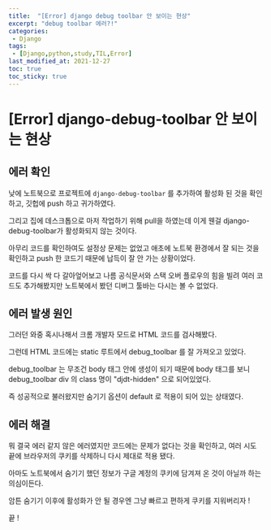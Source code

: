 ```yaml
---
title:  "[Error] django debug toolbar 안 보이는 현상"
excerpt: "debug toolbar 에러?!"
categories:
 - Django
tags:
 - [Django,python,study,TIL,Error]
last_modified_at: 2021-12-27
toc: true
toc_sticky: true
---
```


# [Error] django-debug-toolbar 안 보이는 현상



## 에러 확인



낮에 노트북으로 프로젝트에 `django-debug-toolbar` 를 추가하여 활성화 된 것을 확인하고, 깃헙에 push 하고 귀가하였다.



그리고 집에 데스크톱으로 마저 작업하기 위해 pull을 하였는데 이게 웬걸 django-debug-toolbar가 활성화되지 않는 것이다.



아무리 코드를 확인하여도 설정상 문제는 없었고 애초에 노트북 환경에서 잘 되는 것을 확인하고 push 한 코드기 때문에 납득이 잘 안 가는 상황이었다.



코드를 다시 싹 다 갈아엎어보고 나름 공식문서와 스택 오버 플로우의 힘을 빌려 여러 코드도 추가해봤지만 노트북에서 봤던 디버그 툴바는 다시는 볼 수 없었다.



## 에러 발생 원인



그러던 와중 혹시나해서 크롬 개발자 모드로 HTML 코드를 검사해봤다.



그런데 HTML 코드에는 static 루트에서 debug_toolbar 를 잘 가져오고 있었다.



debug_toolbar 는 무조건 body 태그 안에 생성이 되기 때문에 body 태그를 보니 debug_toolbar div 의 class 명이 "djdt-hidden" 으로 되어있었다.



즉 성공적으로 불러왔지만 숨기기 옵션이 default 로 적용이 되어 있는 상태였다.





## 에러 해결



뭐 결국 에러 같지 않은 에러였지만 코드에는 문제가 없다는 것을 확인하고, 여러 시도 끝에 브라우저의 쿠키를 삭제하니 다시 제대로 적용 됐다.



아마도 노트북에서 숨기기 했던 정보가 구글 계정의 쿠키에 담겨져 온 것이 아닐까 하는 의심이든다.



암튼 숨기기 이후에 활성화가 안 될 경우엔 그냥 빠르고 편하게 쿠키를 지워버리자 ! 

 
끝 !